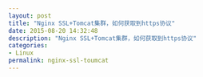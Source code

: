 ```yaml
---
layout: post
title: "Nginx SSL+Tomcat集群，如何获取到https协议"
date: 2015-08-20 14:32:48
description: "Nginx SSL+Tomcat集群，如何获取到https协议"
categories:
- Linux
permalink: nginx-ssl-toumcat
---
```

